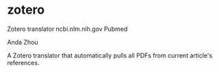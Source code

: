 # zotero
Zotero translator
ncbi.nlm.nih.gov
Pubmed

Anda Zhou

A Zotero translator that automatically pulls all PDFs from current article's references.
